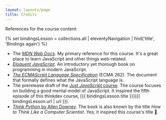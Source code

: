 ```yaml
---
layout: layouts/page
title: Credits
---
```


References for the course content:

{% set bindingsLesson = collections.all | eleventyNavigation | find('title', 'Bindings again') %}

* The [<cite>MDN Web Docs</cite>](https://developer.mozilla.org/en-US/docs/Web/JavaScript).
  My primary reference for this course. It's a great place to learn JavaScript and other things web-related.
* [<cite>Eloquent JavaScript</cite>](https://eloquentjavascript.net).
  An introductory yet thorough book on programming in modern JavaScript.
* [<cite>The ECMAScript Language Specification</cite>](https://tc39.es/ecma262/)</a> (ECMA 262).
  The document that formally defines what the JavaScript language is.
* The prerelease draft of the
  [<cite>Just JavaScript</cite> course](https://justjavascript.com/).
  The course focuses on building a good mental model of JavaScript.
  It inspired the fifth episode of this thinkdev course,
  [{{ bindingsLesson.title }}]({{ bindingsLesson.url | url }}).
* [<cite>Think Python</cite> by Allen Downey](https://greenteapress.com/wp/think-python-2e/).
  The book is also known by the title <i>How to Think Like a Computer Scientist</i>.
  Yes, it inspired this course's title 🙂.
